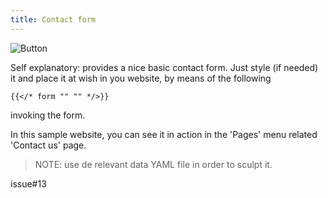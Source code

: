 ```yaml
---
title: Contact form
---
```



![Button](/uploads/shortcodes/contact-form.png "Form")

Self explanatory: provides a nice basic contact form.
Just style (if needed) it and place it at wish in you website, by means of the following 


```
{{</* form "" "" */>}}
```

invoking the form.

In this sample website, you can see it in action in the 'Pages' menu related 'Contact us' page.

> NOTE: use de relevant data YAML file in order to sculpt it.

issue#13

